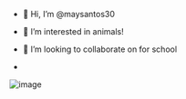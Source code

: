 - 👋 Hi, I’m @maysantos30
- 👀 I’m interested in animals! 
- 💞️ I’m looking to collaborate on for school

- 
![image](https://github.com/maysantos30/maysantos30/assets/133024370/e9a4702f-158e-4194-b045-002a19530bcd)

<!---
maysantos30/maysantos30 is a ✨ special ✨ repository because its `README.md` (this file) appears on your GitHub profile.
You can click the Preview link to take a look at your changes.
--->
